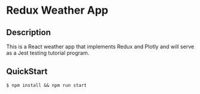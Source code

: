 # Redux Weather App

## Description
This is a React weather app that implements Redux and Plotly and will serve as a Jest testing tutorial program.

## QuickStart
```
$ npm install && npm run start
```
